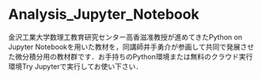# Analysis_Jupyter_Notebook

金沢工業大学数理工教育研究センター高香滋准教授が進めてきたPython on Jupyter Notebookを用いた教材を，同講師井手勇介が参画して共同で発展させた微分積分用の教材群です．お手持ちのPython環境または無料のクラウド実行環境Try Jupyterで実行してお使い下さい．

